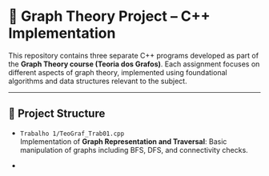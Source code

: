 # 🔗 Graph Theory Project – C++ Implementation
This repository contains three separate C++ programs developed as part of the **Graph Theory course (Teoria dos Grafos)**. Each assignment focuses on different aspects of graph theory, implemented using foundational algorithms and data structures relevant to the subject.

---
## 📁 Project Structure

- `Trabalho 1/TeoGraf_Trab01.cpp`  
  Implementation of **Graph Representation and Traversal**: Basic manipulation of graphs including BFS, DFS, and connectivity checks.

-
